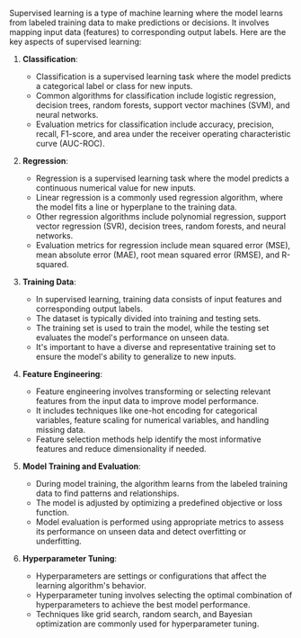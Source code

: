 Supervised learning is a type of machine learning where the model learns from labeled training data to make predictions or decisions. It involves mapping input data (features) to corresponding output labels. Here are the key aspects of supervised learning:
1.  **Classification**:
    
    -   Classification is a supervised learning task where the model predicts a categorical label or class for new inputs.
    -   Common algorithms for classification include logistic regression, decision trees, random forests, support vector machines (SVM), and neural networks.
    -   Evaluation metrics for classification include accuracy, precision, recall, F1-score, and area under the receiver operating characteristic curve (AUC-ROC).
2.  **Regression**:
    
    -   Regression is a supervised learning task where the model predicts a continuous numerical value for new inputs.
    -   Linear regression is a commonly used regression algorithm, where the model fits a line or hyperplane to the training data.
    -   Other regression algorithms include polynomial regression, support vector regression (SVR), decision trees, random forests, and neural networks.
    -   Evaluation metrics for regression include mean squared error (MSE), mean absolute error (MAE), root mean squared error (RMSE), and R-squared.
3.  **Training Data**:
    
    -   In supervised learning, training data consists of input features and corresponding output labels.
    -   The dataset is typically divided into training and testing sets.
    -   The training set is used to train the model, while the testing set evaluates the model's performance on unseen data.
    -   It's important to have a diverse and representative training set to ensure the model's ability to generalize to new inputs.
4.  **Feature Engineering**:
    
    -   Feature engineering involves transforming or selecting relevant features from the input data to improve model performance.
    -   It includes techniques like one-hot encoding for categorical variables, feature scaling for numerical variables, and handling missing data.
    -   Feature selection methods help identify the most informative features and reduce dimensionality if needed.
5.  **Model Training and Evaluation**:
    
    -   During model training, the algorithm learns from the labeled training data to find patterns and relationships.
    -   The model is adjusted by optimizing a predefined objective or loss function.
    -   Model evaluation is performed using appropriate metrics to assess its performance on unseen data and detect overfitting or underfitting.
6.  **Hyperparameter Tuning**:
    
    -   Hyperparameters are settings or configurations that affect the learning algorithm's behavior.
    -   Hyperparameter tuning involves selecting the optimal combination of hyperparameters to achieve the best model performance.
    -   Techniques like grid search, random search, and Bayesian optimization are commonly used for hyperparameter tuning.